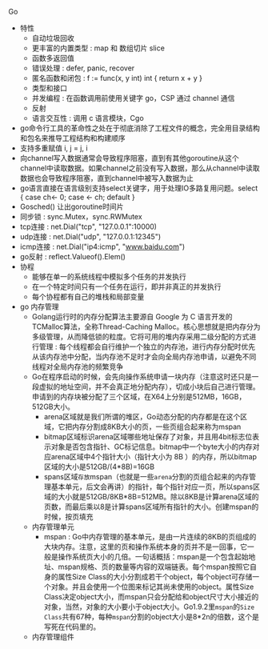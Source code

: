 Go

- 特性
  - 自动垃圾回收
  - 更丰富的内置类型 : map 和 数组切片 slice
  - 函数多返回值 
  - 错误处理 : defer, panic, recover
  - 匿名函数和闭包 : f := func(x, y int) int { return x + y }
  - 类型和接口
  - 并发编程 : 在函数调用前使用关键字 go，CSP 通过 channel 通信
  - 反射
  - 语言交互性 : 调用 c 语言模块，Cgo
- go命令行工具的革命性之处在于彻底消除了工程文件的概念，完全用目录结构和包名来推导工程结构和构建顺序
- 支持多重赋值 i, j = j, i 
- 向channel写入数据通常会导致程序阻塞，直到有其他goroutine从这个channel中读取数据。如果channel之前没有写入数据，那么从channel中读取数据也会导致程序阻塞，直到channel中被写入数据为止
- go语言直接在语言级别支持select关键字，用于处理IO多路复用问题。select { case ch<- 0; case <- ch; default }
- Gosched() 让出goroutine时间片
- 同步锁 : sync.Mutex，sync.RWMutex
- tcp连接 : net.Dial("tcp", "127.0.0.1":10000)
- udp连接 : net.Dial("udp", "127.0.0.1:12345")
- icmp连接 : net.Dial("ip4:icmp", "www.baidu.com")
- go反射 : reflect.Valueof().Elem()
- 协程
  - 能够在单一的系统线程中模拟多个任务的并发执行
  - 在一个特定时间只有一个任务在运行，即并非真正的并发执行
  - 每个协程都有自己的堆栈和局部变量
- go 内存管理
  - Golang运行时的内存分配算法主要源自 Google 为 C 语言开发的TCMalloc算法，全称Thread-Caching Malloc。核心思想就是把内存分为多级管理，从而降低锁的粒度。它将可用的堆内存采用二级分配的方式进行管理 : 每个线程都会自行维护一个独立的内存池，进行内存分配时优先从该内存池中分配，当内存池不足时才会向全局内存池申请，以避免不同线程对全局内存池的频繁竞争
  - Go在程序启动的时候，会先向操作系统申请一块内存（注意这时还只是一段虚拟的地址空间，并不会真正地分配内存），切成小块后自己进行管理。申请到的内存块被分配了三个区域，在X64上分别是512MB，16GB，512GB大小。
    - arena区域就是我们所谓的堆区，Go动态分配的内存都是在这个区域，它把内存分割成8KB大小的页，一些页组合起来称为mspan
    - bitmap区域标识arena区域哪些地址保存了对象，并且用4bit标志位表示对象是否包含指针、GC标记信息。bitmap中一个byte大小的内存对应arena区域中4个指针大小（指针大小为 8B ）的内存，所以bitmap区域的大小是512GB/(4*8B)=16GB
    - spans区域`存放`mspan（也就是一些`arena`分割的页组合起来的内存管理基本单元，后文会再讲）的指针，每个指针对应一页，所以spans区域的大小就是512GB/8KB*8B=512MB。除以8KB是计算arena区域的页数，而最后乘以8是计算spans区域所有指针的大小。创建mspan的时候，按页填充
  - 内存管理单元
    - mspan : Go中内存管理的基本单元，是由一片连续的8KB的页组成的大块内存。注意，这里的页和操作系统本身的页并不是一回事，它一般是操作系统页大小的几倍。一句话概括：mspan是一个包含起始地址、mspan规格、页的数量等内容的双端链表。每个mspan按照它自身的属性Size Class的大小分割成若干个object，每个object可存储一个对象。并且会使用一个位图来标记其尚未使用的object。属性Size Class决定object大小，而mspan只会分配给和object尺寸大小接近的对象，当然，对象的大小要小于object大小。Go1.9.2里`mspan`的`Size Class`共有67种，每种`mspan`分割的object大小是8*2n的倍数，这个是写死在代码里的。
  - 内存管理组件